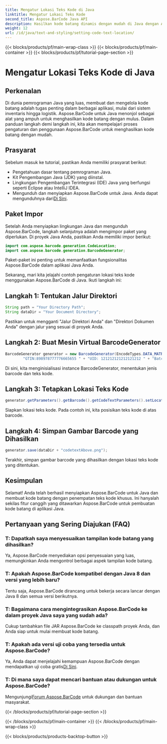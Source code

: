 ```yaml
---
title: Mengatur Lokasi Teks Kode di Java
linktitle: Mengatur Lokasi Teks Kode
second_title: Aspose.BarCode Java API
description: Hasilkan kode batang dinamis dengan mudah di Java dengan Aspose.BarCode. Ikuti panduan langkah demi langkah kami untuk penyesuaian teks kode dan tingkatkan fungsionalitas aplikasi Anda.
weight: 12
url: /id/java/text-and-styling/setting-code-text-location/
---
```


{{< blocks/products/pf/main-wrap-class >}}
{{< blocks/products/pf/main-container >}}
{{< blocks/products/pf/tutorial-page-section >}}

# Mengatur Lokasi Teks Kode di Java


## Perkenalan

Di dunia pemrograman Java yang luas, membuat dan mengelola kode batang adalah tugas penting dalam berbagai aplikasi, mulai dari sistem inventaris hingga logistik. Aspose.BarCode untuk Java menonjol sebagai alat yang ampuh untuk menghasilkan kode batang dengan mulus. Dalam panduan langkah demi langkah ini, kita akan mempelajari proses pengaturan dan penggunaan Aspose.BarCode untuk menghasilkan kode batang dengan mudah.

## Prasyarat

Sebelum masuk ke tutorial, pastikan Anda memiliki prasyarat berikut:

- Pengetahuan dasar tentang pemrograman Java.
- Kit Pengembangan Java (JDK) yang diinstal.
- Lingkungan Pengembangan Terintegrasi (IDE) Java yang berfungsi seperti Eclipse atau IntelliJ IDEA.
-  Mengunduh dan menyiapkan Aspose.BarCode untuk Java. Anda dapat mengunduhnya dari[Di Sini](https://releases.aspose.com/barcode/java/).

## Paket Impor

Setelah Anda menyiapkan lingkungan Java dan mengunduh Aspose.BarCode, langkah selanjutnya adalah mengimpor paket yang diperlukan. Di proyek Java Anda, pastikan Anda memiliki impor berikut:

```java
import com.aspose.barcode.generation.CodeLocation;
import com.aspose.barcode.generation.BarcodeGenerator;
```

Paket-paket ini penting untuk memanfaatkan fungsionalitas Aspose.BarCode dalam aplikasi Java Anda.

Sekarang, mari kita jelajahi contoh pengaturan lokasi teks kode menggunakan Aspose.BarCode di Java. Ikuti langkah ini:

## Langkah 1: Tentukan Jalur Direktori

```java
String path = "Your Directory Path";
String dataDir = "Your Document Directory";
```

Pastikan untuk mengganti "Jalur Direktori Anda" dan "Direktori Dokumen Anda" dengan jalur yang sesuai di proyek Anda.

## Langkah 2: Buat Mesin Virtual BarcodeGenerator

```java
BarcodeGenerator generator = new BarcodeGenerator(EncodeTypes.DATA_MATRIX,
        "GTIN:898978777776665655 " + "UID: 121212121212121212 " + "Batch:GH768 " + "Exp.Date:150923");
```

Di sini, kita menginisialisasi instance BarcodeGenerator, menentukan jenis barcode dan teks kode.

## Langkah 3: Tetapkan Lokasi Teks Kode

```java
generator.getParameters().getBarcode().getCodeTextParameters().setLocation(CodeLocation.ABOVE);
```

Siapkan lokasi teks kode. Pada contoh ini, kita posisikan teks kode di atas barcode.

## Langkah 4: Simpan Gambar Barcode yang Dihasilkan

```java
generator.save(dataDir + "codetextAbove.png");
```

Terakhir, simpan gambar barcode yang dihasilkan dengan lokasi teks kode yang ditentukan.

## Kesimpulan

Selamat! Anda telah berhasil menyiapkan Aspose.BarCode untuk Java dan membuat kode batang dengan penempatan teks kode khusus. Ini hanyalah sekilas fitur canggih yang ditawarkan Aspose.BarCode untuk pembuatan kode batang di aplikasi Java.

## Pertanyaan yang Sering Diajukan (FAQ)

### T: Dapatkah saya menyesuaikan tampilan kode batang yang dihasilkan?
Ya, Aspose.BarCode menyediakan opsi penyesuaian yang luas, memungkinkan Anda mengontrol berbagai aspek tampilan kode batang.

### T: Apakah Aspose.BarCode kompatibel dengan Java 8 dan versi yang lebih baru?
Tentu saja, Aspose.BarCode dirancang untuk bekerja secara lancar dengan Java 8 dan semua versi berikutnya.

### T: Bagaimana cara mengintegrasikan Aspose.BarCode ke dalam proyek Java saya yang sudah ada?
Cukup tambahkan file JAR Aspose.BarCode ke classpath proyek Anda, dan Anda siap untuk mulai membuat kode batang.

### T: Apakah ada versi uji coba yang tersedia untuk Aspose.BarCode?
 Ya, Anda dapat menjelajahi kemampuan Aspose.BarCode dengan mendapatkan uji coba gratis[Di Sini](https://releases.aspose.com/).

### T: Di mana saya dapat mencari bantuan atau dukungan untuk Aspose.BarCode?
 Mengunjungi[Forum Aspose.BarCode](https://forum.aspose.com/c/barcode/13) untuk dukungan dan bantuan masyarakat.

{{< /blocks/products/pf/tutorial-page-section >}}

{{< /blocks/products/pf/main-container >}}
{{< /blocks/products/pf/main-wrap-class >}}

{{< blocks/products/products-backtop-button >}}
